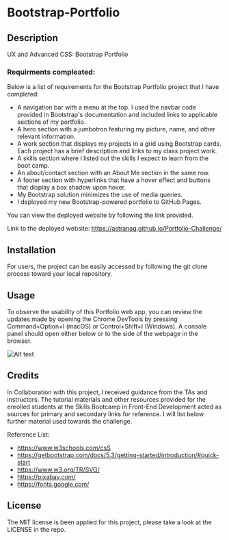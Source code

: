 # Bootstrap-Portfolio

## Description 

UX and Advanced CSS: Bootstrap Portfolio

### Requirments compleated:
Below is a list of requirements for the Bootstrap Portfolio project that I have completed:

- A navigation bar with a menu at the top. I used the navbar code provided in Bootstrap's documentation and included links to applicable sections of my portfolio.
- A hero section with a jumbotron featuring my picture, name, and other relevant information.
- A work section that displays my projects in a grid using Bootstrap cards. Each project has a brief description and links to my class project work.
- A skills section where I listed out the skills I expect to learn from the boot camp.
- An about/contact section with an About Me section in the same row.
- A footer section with hyperlinks that have a hover effect and buttons that display a box shadow upon hover.
- My Bootstrap solution minimizes the use of media queries.
- I deployed my new Bootstrap-powered portfolio to GitHub Pages.

You can view the deployed website by following the link provided.

   Link to the deployed website: https://astranag.github.io/Portfolio-Challenge/

## Installation    

  For users, the project can be easily accessed by following the git clone process toward your local repository.

  ## Usage

To observe the usability of this Portfolio web app, you can review the updates made by opening the Chrome DevTools by pressing Command+Option+I (macOS) or Control+Shift+I (Windows). A console panel should open either below or to the side of the webpage in the browser. 

![Alt text](images/screenshots/screen_index.html.png)

## Credits

In Collaboration with this project, I received guidance from the TAs and instructors. The tutorial materials and other resources provided for the enrolled students at the Skills Bootcamp in Front-End Development acted as sources for primary and secondary links for reference. I will list below further material used towards the challenge. 

Reference List:
* https://www.w3schools.com/csS
* https://getbootstrap.com/docs/5.3/getting-started/introduction/#quick-start
* https://www.w3.org/TR/SVG/
* https://pixabay.com/
* https://fonts.google.com/

## License

The MIT license is been applied for this project, please take a look at the LICENSE in the repo.
